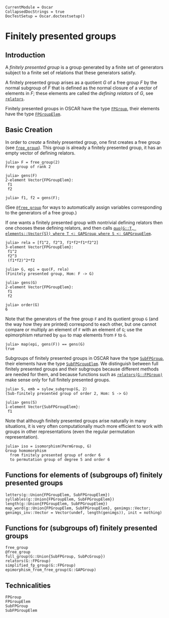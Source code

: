 ```@meta
CurrentModule = Oscar
CollapsedDocStrings = true
DocTestSetup = Oscar.doctestsetup()
```

# Finitely presented groups

## Introduction

A *finitely presented group* is a group generated by a finite set
of generators subject to a finite set of relations
that these generators satisfy.

A finitely presented group arises as a quotient $G$ of a free group $F$
by the normal subgroup of $F$ that is defined as the normal closure of
a vector of elements in $F$;
these elements are called the *defining relators* of $G$,
see [`relators`](@ref).

Finitely presented groups in OSCAR have the type [`FPGroup`](@ref),
their elements have the type [`FPGroupElem`](@ref).

## Basic Creation

In order to *create* a finitely presented group,
one first creates a free group (see [`free_group`](@ref)).
This group is already a finitely presented group,
it has an empty vector of defining relators.

```jldoctest fpgroupxpl
julia> F = free_group(2)
Free group of rank 2

julia> gens(F)
2-element Vector{FPGroupElem}:
 f1
 f2

julia> f1, f2 = gens(F);
```

(See [`@free_group`](@ref) for ways to automatically assign variables
corresponding to the generators of a free group.)

If one wants a finitely presented group with nontrivial defining relators
then one chooses these defining relators, and then calls
[`quo(G::T, elements::Vector{S}) where T <: GAPGroup where S <: GAPGroupElem`](@ref).

```jldoctest fpgroupxpl
julia> rela = [f1^2, f2^3, f1*f2*f1*f2^2]
3-element Vector{FPGroupElem}:
 f1^2
 f2^3
 (f1*f2)^2*f2

julia> G, epi = quo(F, rela)
(Finitely presented group, Hom: F -> G)

julia> gens(G)
2-element Vector{FPGroupElem}:
 f1
 f2

julia> order(G)
6
```

Note that the generators of the free group `F` and its quotient group `G`
(and the way how they are printed) correspond to each other,
but one cannot compare or multiply an element of `F` with an element of `G`;
use the epimorphism returned by `quo` to map elements from `F` to `G`.

```jldoctest fpgroupxpl
julia> map(epi, gens(F)) == gens(G)
true
```

Subgroups of finitely presented groups in OSCAR have the type
[`SubFPGroup`](@ref),
their elements have the type [`SubFPGroupElem`](@ref).
We distinguish between full finitely presented groups and their subgroups
because different methods are needed for them,
and because functions such as [`relators(G::FPGroup)`](@ref) make sense
only for full finitely presented groups.

```jldoctest fpgroupxpl
julia> S, emb = sylow_subgroup(G, 2)
(Sub-finitely presented group of order 2, Hom: S -> G)

julia> gens(S)
1-element Vector{SubFPGroupElem}:
 f1
```

Note that although finitely presented groups arise naturally
in many situations,
it is very often computationally much more efficient to work
with groups in other representations
(even the regular permutation representation).

```jldoctest fpgroupxpl
julia> iso = isomorphism(PermGroup, G)
Group homomorphism
  from finitely presented group of order 6
  to permutation group of degree 5 and order 6
```

## Functions for elements of (subgroups of) finitely presented groups

```@docs
letters(g::Union{FPGroupElem, SubFPGroupElem})
syllables(g::Union{FPGroupElem, SubFPGroupElem})
length(g::Union{FPGroupElem, SubFPGroupElem})
map_word(g::Union{FPGroupElem, SubFPGroupElem}, genimgs::Vector; genimgs_inv::Vector = Vector(undef, length(genimgs)), init = nothing)
```

## Functions for (subgroups of) finitely presented groups

```@docs
free_group
@free_group
full_group(G::Union{SubFPGroup, SubPcGroup})
relators(G::FPGroup)
simplified_fp_group(G::FPGroup)
epimorphism_from_free_group(G::GAPGroup)
```

## Technicalities

```@docs
FPGroup
FPGroupElem
SubFPGroup
SubFPGroupElem
```
